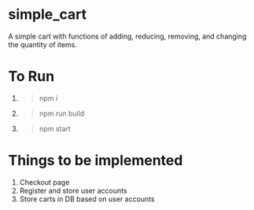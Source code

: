 # simple_cart
A simple cart with functions of adding, reducing, removing, and changing the quantity of items.

# To Run
  1. > npm i
  2. > npm run build
  3. > npm start

# Things to be implemented
  1. Checkout page
  2. Register and store user accounts
  2. Store carts in DB based on user accounts
